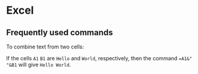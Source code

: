 # Excel

## Frequently used commands <a name="Frequently-used-commands"></a>

To combine text from two cells:

If the cells `A1` `B1` are `Hello` and `World`, respectively, then the command `=A1&" "&B1` will give `Hello World`.
